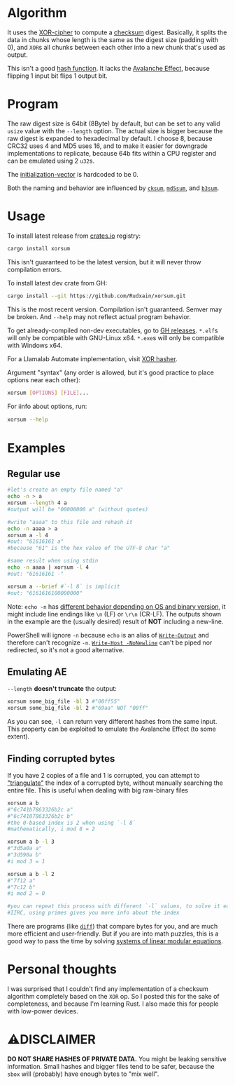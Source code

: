 # Algorithm
It uses the [XOR-cipher](https://en.wikipedia.org/wiki/XOR_cipher) to compute a [checksum](https://en.wikipedia.org/wiki/Checksum) digest. Basically, it splits the data in chunks whose length is the same as the digest size (padding with 0), and `XOR`s all chunks between each other into a new chunk that's used as output.

This isn't a good [hash function](https://en.wikipedia.org/wiki/Hash_function). It lacks the [Avalanche Effect](https://en.wikipedia.org/wiki/Avalanche_effect), because flipping 1 input bit flips 1 output bit.

# Program
The raw digest size is 64bit (8Byte) by default, but can be set to any valid `usize` value with the `--length` option. The actual size is bigger because the raw digest is expanded to hexadecimal by default. I choose 8, because CRC32 uses 4 and MD5 uses 16, and to make it easier for downgrade implementations to replicate, because 64b fits within a CPU register and can be emulated using 2 `u32`s.

The [initialization-vector](https://en.wikipedia.org/wiki/Initialization_vector) is hardcoded to be 0.

Both the naming and behavior are influenced by [`cksum`](https://en.wikipedia.org/wiki/Cksum), [`md5sum`](https://en.wikipedia.org/wiki/Md5sum), and [`b3sum`](https://github.com/BLAKE3-team/BLAKE3/tree/master/b3sum).

# Usage
To install latest release from [crates.io](https://crates.io) registry:
```sh
cargo install xorsum
```
This isn't guaranteed to be the latest version, but it will never throw compilation errors.

To install latest dev crate from GH:
```sh
cargo install --git https://github.com/Rudxain/xorsum.git
```
This is the most recent version. Compilation isn't guaranteed. Semver may be broken. And `--help` may not reflect actual program behavior.

To get already-compiled non-dev executables, go to [GH releases](https://github.com/Rudxain/xorsum/releases). `*.elf`s will only be compatible with GNU-Linux x64. `*.exe`s will only be compatible with Windows x64.

For a Llamalab Automate implementation, visit [XOR hasher](https://llamalab.com/automate/community/flows/42903).

Argument "syntax" (any order is allowed, but it's good practice to place options near each other):
```sh
xorsum [OPTIONS] [FILE]...
```

For ℹinfo about options, run:
```sh
xorsum --help
```

# Examples
## Regular use
```sh
#let's create an empty file named "a"
echo -n > a
xorsum --length 4 a
#output will be "00000000 a" (without quotes)

#write "aaaa" to this file and rehash it
echo -n aaaa > a
xorsum a -l 4
#out: "61616161 a"
#because "61" is the hex value of the UTF-8 char "a"

#same result when using stdin
echo -n aaaa | xorsum -l 4
#out: "61616161 -"

xorsum a --brief #`-l 8` is implicit
#out: "6161616100000000"
```
Note: `echo -n` has [different behavior depending on OS and binary version](https://unix.stackexchange.com/a/65819), it might include line endings like `\n` (LF) or `\r\n` (CR-LF). The outputs shown in the example are the (usually desired) result of **NOT** including a new-line.

PowerShell will ignore `-n` because `echo` is an alias of [`Write-Output`](https://docs.microsoft.com/en-us/powershell/module/microsoft.powershell.utility/write-output) and therefore can't recognize `-n`. [`Write-Host -NoNewline`](https://docs.microsoft.com/en-us/powershell/module/microsoft.powershell.utility/write-host?view=powershell-7.2#example-1-write-to-the-console-without-adding-a-new-line) can't be piped nor redirected, so it's not a good alternative.

## Emulating AE
`--length` **doesn't truncate** the output:
```sh
xorsum some_big_file -bl 3 #"00ff55"
xorsum some_big_file -bl 2 #"69aa" NOT "00ff"
```
As you can see, `-l` can return very different hashes from the same input. This property can be exploited to emulate the Avalanche Effect (to some extent).

## Finding corrupted bytes
If you have 2 copies of a file and 1 is corrupted, you can attempt to ["triangulate"](https://en.wikipedia.org/wiki/Triangulation) the index of a corrupted byte, without manually searching the entire file. This is useful when dealing with big raw-binary files
```sh
xorsum a b
#"6c741b7863326b2c a"
#"6c74187863326b2c b"
#the 0-based index is 2 when using `-l 8`
#mathematically, i mod 8 = 2

xorsum a b -l 3
#"3d5a0a a"
#"3d590a b"
#i mod 3 = 1

xorsum a b -l 2
#"7f12 a"
#"7c12 b"
#i mod 2 = 0

#you can repeat this process with different `-l` values, to solve it easier.
#IIRC, using primes gives you more info about the index
```
There are programs (like [`diff`](https://en.wikipedia.org/wiki/Diff)) that compare bytes for you, and are much more efficient and user-friendly. But if you are into math puzzles, this is a good way to pass the time by solving [systems of linear modular equations](https://youtu.be/LInNgWMtFEs).

# Personal thoughts
I was surprised that I couldn't find any implementation of a checksum algorithm completely based on the `XOR` op. So I posted this for the sake of completeness, and because I'm learning Rust. I also made this for people with low-power devices.

# ⚠DISCLAIMER
**DO NOT SHARE HASHES OF PRIVATE DATA.** You might be leaking sensitive information. Small hashes and bigger files tend to be safer, because the `sbox` will (probably) have enough bytes to "mix well".
